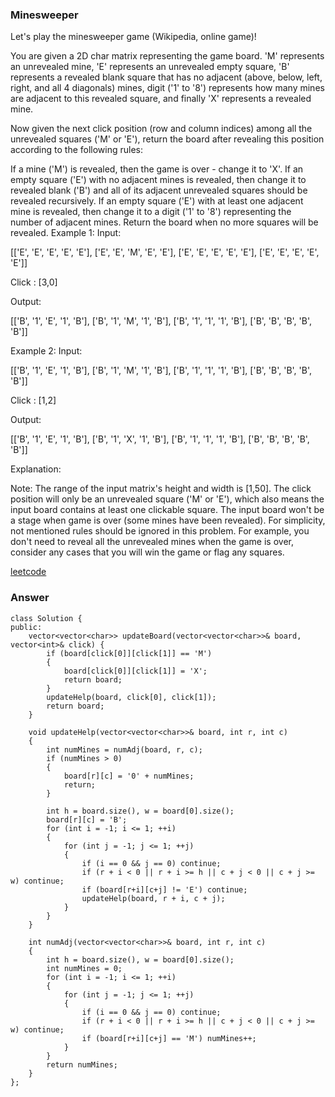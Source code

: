 ### Minesweeper
Let's play the minesweeper game (Wikipedia, online game)!

You are given a 2D char matrix representing the game board. 'M' represents an unrevealed mine, 'E' represents an unrevealed empty square, 'B' represents a revealed blank square that has no adjacent (above, below, left, right, and all 4 diagonals) mines, digit ('1' to '8') represents how many mines are adjacent to this revealed square, and finally 'X' represents a revealed mine.

Now given the next click position (row and column indices) among all the unrevealed squares ('M' or 'E'), return the board after revealing this position according to the following rules:

If a mine ('M') is revealed, then the game is over - change it to 'X'.
If an empty square ('E') with no adjacent mines is revealed, then change it to revealed blank ('B') and all of its adjacent unrevealed squares should be revealed recursively.
If an empty square ('E') with at least one adjacent mine is revealed, then change it to a digit ('1' to '8') representing the number of adjacent mines.
Return the board when no more squares will be revealed.
Example 1:
Input: 

[['E', 'E', 'E', 'E', 'E'],
 ['E', 'E', 'M', 'E', 'E'],
 ['E', 'E', 'E', 'E', 'E'],
 ['E', 'E', 'E', 'E', 'E']]

Click : [3,0]

Output: 

[['B', '1', 'E', '1', 'B'],
 ['B', '1', 'M', '1', 'B'],
 ['B', '1', '1', '1', 'B'],
 ['B', 'B', 'B', 'B', 'B']]

 Example 2:
Input: 

[['B', '1', 'E', '1', 'B'],
 ['B', '1', 'M', '1', 'B'],
 ['B', '1', '1', '1', 'B'],
 ['B', 'B', 'B', 'B', 'B']]

Click : [1,2]

Output: 

[['B', '1', 'E', '1', 'B'],
 ['B', '1', 'X', '1', 'B'],
 ['B', '1', '1', '1', 'B'],
 ['B', 'B', 'B', 'B', 'B']]

Explanation:

Note:
The range of the input matrix's height and width is [1,50].
The click position will only be an unrevealed square ('M' or 'E'), which also means the input board contains at least one clickable square.
The input board won't be a stage when game is over (some mines have been revealed).
For simplicity, not mentioned rules should be ignored in this problem. For example, you don't need to reveal all the unrevealed mines when the game is over, consider any cases that you will win the game or flag any squares.

[leetcode](https://leetcode.com/problems/minesweeper/description/)

### Answer

	class Solution {
	public:
	    vector<vector<char>> updateBoard(vector<vector<char>>& board, vector<int>& click) {
	        if (board[click[0]][click[1]] == 'M')
	        {
	            board[click[0]][click[1]] = 'X';
	            return board;
	        }
	        updateHelp(board, click[0], click[1]);
	        return board;
	    }
	    
	    void updateHelp(vector<vector<char>>& board, int r, int c)
	    {
	        int numMines = numAdj(board, r, c);
	        if (numMines > 0)
	        {
	            board[r][c] = '0' + numMines;
	            return;
	        }
	        
	        int h = board.size(), w = board[0].size();
	        board[r][c] = 'B';
	        for (int i = -1; i <= 1; ++i)
	        {
	            for (int j = -1; j <= 1; ++j)
	            {
	                if (i == 0 && j == 0) continue;
	                if (r + i < 0 || r + i >= h || c + j < 0 || c + j >= w) continue;
	                if (board[r+i][c+j] != 'E') continue;
	                updateHelp(board, r + i, c + j);
	            }
	        }
	    }
	    
	    int numAdj(vector<vector<char>>& board, int r, int c)
	    {
	        int h = board.size(), w = board[0].size();
	        int numMines = 0;
	        for (int i = -1; i <= 1; ++i)
	        {
	            for (int j = -1; j <= 1; ++j)
	            {
	                if (i == 0 && j == 0) continue;
	                if (r + i < 0 || r + i >= h || c + j < 0 || c + j >= w) continue;
	                if (board[r+i][c+j] == 'M') numMines++;
	            }
	        }
	        return numMines;
	    }
	};
